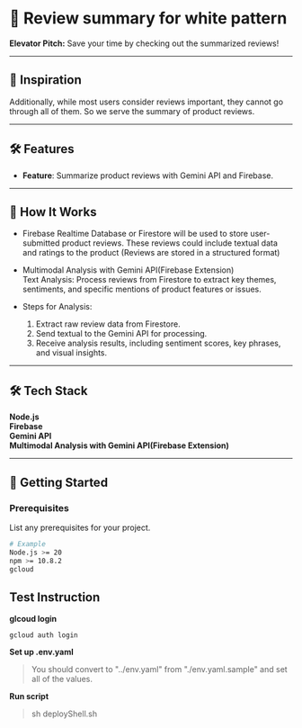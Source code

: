 # 🚀 Review summary for white pattern

**Elevator Pitch:** Save your time by checking out the summarized reviews!

---

## 🌟 Inspiration

Additionally, while most users consider reviews important, they cannot go through all of them. So we serve the summary of product reviews.

---

## 🛠️ Features

- **Feature**: Summarize product reviews with Gemini API and Firebase.

---

## 🎯 How It Works

- Firebase Realtime Database or Firestore will be used to store user-submitted product reviews. These reviews could include textual data and ratings to the product (Reviews are stored in a structured format)

- Multimodal Analysis with Gemini API(Firebase Extension)  
   Text Analysis: Process reviews from Firestore to extract key themes, sentiments, and specific mentions of product features or issues.
- Steps for Analysis:
  1.  Extract raw review data from Firestore.
  2.  Send textual to the Gemini API for processing.
  3.  Receive analysis results, including sentiment scores, key phrases, and visual insights.

---

## 🛠️ Tech Stack

**Node.js**  
**Firebase**  
**Gemini API**  
**Multimodal Analysis with Gemini API(Firebase Extension)**

---

## 🚀 Getting Started

### Prerequisites

List any prerequisites for your project.

```bash
# Example
Node.js >= 20
npm >= 10.8.2
gcloud
```

## Test Instruction

**glcoud login**

```
gcloud auth login
```

**Set up .env.yaml**

> You should convert to "../env.yaml" from "./env.yaml.sample" and set all of the values.

**Run script**

> sh deployShell.sh
